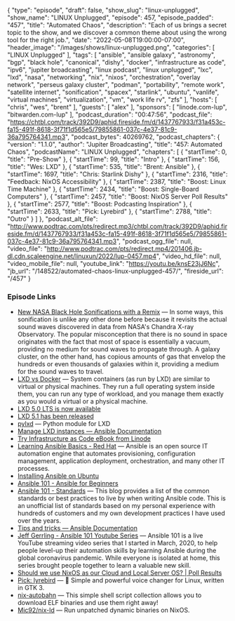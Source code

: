 {
  "type": "episode",
  "draft": false,
  "show_slug": "linux-unplugged",
  "show_name": "LINUX Unplugged",
  "episode": 457,
  "episode_padded": "457",
  "title": "Automated Chaos",
  "description": "Each of us brings a secret topic to the show, and we discover a common theme about using the wrong tool for the right job.",
  "date": "2022-05-08T19:00:00-07:00",
  "header_image": "/images/shows/linux-unplugged.png",
  "categories": [
    "LINUX Unplugged"
  ],
  "tags": [
    "ansible",
    "ansible galaxy",
    "astronomy",
    "bgp",
    "black hole",
    "canonical",
    "dishy",
    "docker",
    "infrastructure as code",
    "ipv6",
    "jupiter broadcasting",
    "linux podcast",
    "linux unplugged",
    "lxc",
    "lxd",
    "nasa",
    "networking",
    "nix",
    "nixos",
    "orchestration",
    "overlay network",
    "perseus galaxy cluster",
    "podman",
    "portability",
    "remote work",
    "satellite internet",
    "sonification",
    "spacex",
    "starlink",
    "ubuntu",
    "vanlife",
    "virtual machines",
    "virtualization",
    "vm",
    "work life rv",
    "zfs"
  ],
  "hosts": [
    "chris",
    "wes",
    "brent"
  ],
  "guests": [
    "alex"
  ],
  "sponsors": [
    "linode.com-lup",
    "bitwarden.com-lup"
  ],
  "podcast_duration": "00:47:56",
  "podcast_file": "https://chtbl.com/track/392D9/aphid.fireside.fm/d/1437767933/f31a453c-fa15-491f-8618-3f71f1d565e5/79855861-037c-4e37-81c9-36a795764341.mp3",
  "podcast_bytes": 40269762,
  "podcast_chapters": {
    "version": "1.1.0",
    "author": "Jupiter Broadcasting",
    "title": "457: Automated Chaos",
    "podcastName": "LINUX Unplugged",
    "chapters": [
      {
        "startTime": 0,
        "title": "Pre-Show"
      },
      {
        "startTime": 99,
        "title": "Intro"
      },
      {
        "startTime": 156,
        "title": "Wes: LXD"
      },
      {
        "startTime": 535,
        "title": "Brent: Ansible"
      },
      {
        "startTime": 1697,
        "title": "Chris: Starlink Dishy"
      },
      {
        "startTime": 2316,
        "title": "Feedback: NixOS Accessibility"
      },
      {
        "startTime": 2387,
        "title": "Boost: Linux Time Machine"
      },
      {
        "startTime": 2434,
        "title": "Boost: Single-Board Computers"
      },
      {
        "startTime": 2457,
        "title": "Boost: NixOS Server Poll Results"
      },
      {
        "startTime": 2577,
        "title": "Boost: Podcasting Inspiration"
      },
      {
        "startTime": 2633,
        "title": "Pick: Lyrebird"
      },
      {
        "startTime": 2788,
        "title": "Outro"
      }
    ]
  },
  "podcast_alt_file": "http://www.podtrac.com/pts/redirect.mp3/chtbl.com/track/392D9/aphid.fireside.fm/d/1437767933/f31a453c-fa15-491f-8618-3f71f1d565e5/79855861-037c-4e37-81c9-36a795764341.mp3",
  "podcast_ogg_file": null,
  "video_file": "http://www.podtrac.com/pts/redirect.mp4/201406.jb-dl.cdn.scaleengine.net/linuxun/2022/lup-0457.mp4",
  "video_hd_file": null,
  "video_mobile_file": null,
  "youtube_link": "https://youtu.be/knsE23jJ6Nc",
  "jb_url": "/148522/automated-chaos-linux-unplugged-457/",
  "fireside_url": "/457"
}


### Episode Links

  * [New NASA Black Hole Sonifications with a Remix](https://www.nasa.gov/mission_pages/chandra/news/new-nasa-black-hole-sonifications-with-a-remix.html "New NASA Black Hole Sonifications with a Remix") — In some ways, this sonification is unlike any other done before because it revisits the actual sound waves discovered in data from NASA's Chandra X-ray Observatory. The popular misconception that there is no sound in space originates with the fact that most of space is essentially a vacuum, providing no medium for sound waves to propagate through. A galaxy cluster, on the other hand, has copious amounts of gas that envelop the hundreds or even thousands of galaxies within it, providing a medium for the sound waves to travel.
  * [LXD vs Docker](https://ubuntu.com/blog/lxd-vs-docker "LXD vs Docker") — System containers (as run by LXD) are similar to virtual or physical machines. They run a full operating system inside them, you can run any type of workload, and you manage them exactly as you would a virtual or a physical machine.
  * [LXD 5.0 LTS is now available](https://ubuntu.com/blog/lxd-5-0-lts-is-now-available "LXD 5.0 LTS is now available")
  * [LXD 5.1 has been released](https://discuss.linuxcontainers.org/t/lxd-5-1-has-been-released/13956 "LXD 5.1 has been released")
  * [pylxd](https://github.com/lxc/pylxd "pylxd") — Python module for LXD
  * [Manage LXD instances — Ansible Documentation](https://docs.ansible.com/ansible/latest/collections/community/general/lxd_container_module.html "Manage LXD instances — Ansible Documentation")
  * [Try Infrastructure as Code eBook from Linode](https://www.linode.com/content/try-infrastructure-as-code-ebook-series/?utm_campaign=eBook+%7C+Try+IaC&utm_medium=social&utm_source=twitter "Try Infrastructure as Code eBook from Linode")
  * [Learning Ansible Basics - Red Hat](https://www.redhat.com/en/topics/automation/learning-ansible-tutorial "Learning Ansible Basics - Red Hat") — Ansible is an open source IT automation engine that automates provisioning, configuration management, application deployment, orchestration, and many other IT processes.
  * [Installing Ansible on Ubuntu](https://docs.ansible.com/ansible/latest/installation_guide/intro_installation.html#installing-ansible-on-ubuntu "Installing Ansible on Ubuntu")
  * [Ansible 101 - Ansible for Beginners](https://www.redhat.com/en/blog/ansible-101-ansible-beginners "Ansible 101 - Ansible for Beginners")
  * [Ansible 101 - Standards](https://www.ansiblejunky.com/blog/ansible-101-standards/ "Ansible 101 - Standards") — This blog provides a list of the common standards or best practices to live by when writing Ansible code. This is an unofficial list of standards based on my personal experience with hundreds of customers and my own development practices I have used over the years.
  * [Tips and tricks — Ansible Documentation](https://docs.ansible.com/ansible/latest/user_guide/playbooks_best_practices.html "Tips and tricks — Ansible Documentation")
  * [Jeff Gerrling - Ansible 101 Youtube Series](https://www.jeffgeerling.com/project/ansible-101-youtube-series "Jeff Gerrling - Ansible 101 Youtube Series") — Ansible 101 is a live YouTube streaming video series that I started in March, 2020, to help people level-up their automation skills by learning Ansible during the global coronavirus pandemic. While everyone is isolated at home, this series brought people together to learn a valuable new skill.
  * [Should we use NixOS as our Cloud and Local Server OS? | Poll Results](https://strawpoll.com/polls/e7ZJOMp9By3/results "Should we use NixOS as our Cloud and Local Server OS? | Poll Results")
  * [Pick: lyrebird](https://github.com/lyrebird-voice-changer/lyrebird "Pick: lyrebird") — 🦜 Simple and powerful voice changer for Linux, written in GTK 3.
  * [nix-autobahn](https://github.com/Lassulus/nix-autobahn "nix-autobahn") — This simple shell script collection allows you to download ELF binaries and use them right away!
  * [Mic92/nix-ld](https://github.com/Mic92/nix-ld "Mic92/nix-ld") — Run unpatched dynamic binaries on NixOS.


